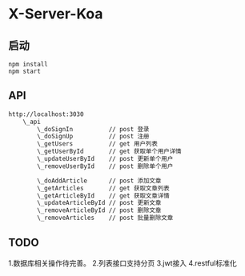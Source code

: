 # X-Server-Koa

## 启动

```
npm install
npm start
```

## API
```bash
http://localhost:3030
    \_api
        \_doSignIn          // post 登录
        \_doSignUp          // post 注册
        \_getUsers          // get 用户列表
        \_getUserById       // get 获取单个用户详情
        \_updateUserById    // post 更新单个用户
        \_removeUserById    // post 删除单个用户

        \_doAddArticle      // post 添加文章
        \_getArticles       // get 获取文章列表
        \_getArticleById    // get 获取文章详情
        \_updateArticleById // post 更新文章
        \_removeArticleById // post 删除文章
        \_removeArticles    // post 批量删除文章
```

## TODO

1.数据库相关操作待完善。
2.列表接口支持分页
3.jwt接入
4.restful标准化